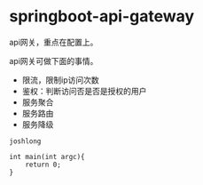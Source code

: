 # springboot-api-gateway

api网关，重点在配置上。

api网关可做下面的事情。
* 限流，限制ip访问次数
* 鉴权：判断访问否是否是授权的用户
* 服务聚合
* 服务路由
* 服务降级


```
joshlong

int main(int argc){
    return 0;
}
```
